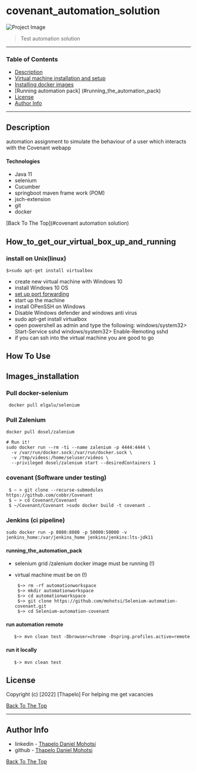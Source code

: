 # covenant_automation_solution

![Project Image](project-image-url)

> Test automation solution

---

### Table of Contents


- [Description](#description)
- [Virtual machine installation and setup](#How_to_get_our_virtual_box_up_and_running)
- [Installing docker images](#Images_installation)
- [Running automation pack] (#running_the_automation_pack)
- [License](#license)
- [Author Info](#author-info)

---

## Description
automation assignment to simulate the behaviour of a user which interacts with the Covenant webapp
#### Technologies

- Java 11
- selenium
- Cucumber
- springboot maven frame work (POM)
- jsch-extension
- git
- docker

[Back To The Top](#covenant automation solution)

## How_to_get_our_virtual_box_up_and_running
### install on Unix(linux)
    $>sudo apt-get install virtualbox
- create new virtual machine with Windows 10
- install Windows 10 OS
- [set up port forwarding](https://www.howtogeek.com/122641/how-to-forward-ports-to-a-virtual-machine-and-use-it-as-a-server/)
- start up the machine
- install OPenSSH on Windows
- Disable Windows defender and windows anti virus
- sudo apt-get install virtualbox
- open powershell as admin and type the following:
  windows/system32> Start-Service sshd
  windows/system32> Enable-Remoting sshd
- if you can ssh into the virtual machine you are good to go

## How To Use

## Images_installation
### Pull docker-selenium

     docker pull elgalu/selenium
### Pull Zalenium
    docker pull dosel/zalenium
    
    # Run it!
    sudo docker run --rm -ti --name zalenium -p 4444:4444 \
      -v /var/run/docker.sock:/var/run/docker.sock \
      -v /tmp/videos:/home/seluser/videos \
      --privileged dosel/zalenium start --desiredContainers 1
### covenant (Software under testing)
     $ ~ > git clone --recurse-submodules https://github.com/cobbr/Covenant
     $ ~ > cd Covenant/Covenant
     $ ~/Covenant/Covenant >sudo docker build -t covenant .

### Jenkins (ci pipeline)
    sudo docker run -p 8080:8080 -p 50000:50000 -v jenkins_home:/var/jenkins_home jenkins/jenkins:lts-jdk11

#### running_the_automation_pack
- selenium grid /zalenium docker image must be running (!)
- virtual machine must be on (!)

       $~> rm -rf automationworkspace
       $~> mkdir automationworkspace
       $~> cd automationworkspace
       $~> git clone https://github.com/mohotsi/Selenium-automation-covenant.git
       $~> cd Selenium-automation-covenant

#### run automation remote
       $~> mvn clean test -Dbrowser=chrome -Dspring.profiles.active=remote
#### run it locally
       $-> mvn clean test
## License

Copyright (c) [2022] [Thapelo]
For helping me get vacancies

[Back To The Top](covenant_automation_solution)

---

## Author Info

- linkedin - [Thapelo Daniel Mohotsi](https://www.linkedin.com/in/thapelo-daniel-mohotsi-1b752a42/)
- github - [Thapelo Daniel Mohotsi](https://github.com/mohotsi)

[Back To The Top](#covenant_automation_solution)



